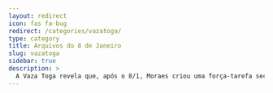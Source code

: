 ```yaml
---
layout: redirect
icon: fas fa-bug
redirect: /categories/vazatoga/
type: category
title: Arquivos do 8 de Janeiro
slug: vazatoga
sidebar: true
description: >
  A Vaza Toga revela que, após o 8/1, Moraes criou uma força-tarefa secreta no STF/TSE para prisões em massa. Usando "certidões" ilegais baseadas em dados biométricos do TSE, o grupo operou via WhatsApp para prender manifestantes sem o devido processo legal.
---
```

